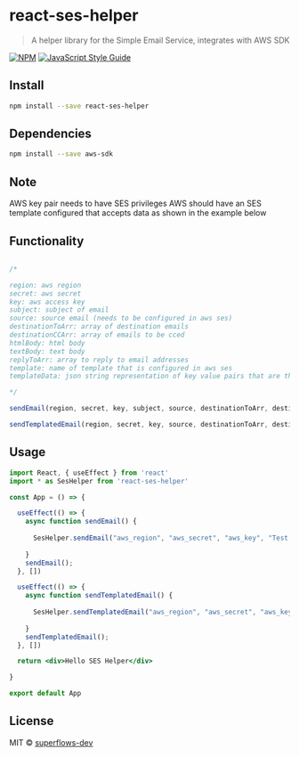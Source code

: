 # react-ses-helper

> A helper library for the Simple Email Service, integrates with AWS SDK

[![NPM](https://img.shields.io/npm/v/react-ses-helper.svg)](https://www.npmjs.com/package/react-ses-helper) [![JavaScript Style Guide](https://img.shields.io/badge/code_style-standard-brightgreen.svg)](https://standardjs.com)

## Install

```bash
npm install --save react-ses-helper
```

## Dependencies

```bash
npm install --save aws-sdk
```

## Note

AWS key pair needs to have SES privileges
AWS should have an SES template configured that accepts data as shown in the example below  
    
## Functionality

```jsx

/*

region: aws region
secret: aws secret
key: aws access key
subject: subject of email
source: source email (needs to be configured in aws ses)
destinationToArr: array of destination emails
destinationCCArr: array of emails to be cced
htmlBody: html body
textBody: text body
replyToArr: array to reply to email addresses
template: name of template that is configured in aws ses
templateData: json string representation of key value pairs that are the template data

*/

sendEmail(region, secret, key, subject, source, destinationToArr, destinationCCArr, htmlBody, textBody, replyToArr) {}

sendTemplatedEmail(region, secret, key, source, destinationToArr, destinationCCArr, templateName, templateData, replyToArr) {}

```

## Usage

```jsx
import React, { useEffect } from 'react'
import * as SesHelper from 'react-ses-helper'

const App = () => {

  useEffect(() => {
    async function sendEmail() {
      
      SesHelper.sendEmail("aws_region", "aws_secret", "aws_key", "Test Subject", "supe*******@**ail.com", ["hrus*******@**ail.com"], [], "HTML Body", "Text Body", [])
  
    }
    sendEmail();
  }, [])

  useEffect(() => {
    async function sendTemplatedEmail() {
      
      SesHelper.sendTemplatedEmail("aws_region", "aws_secret", "aws_key", "su******@***il.com", ["hr*******ndale@**ail.com"], [], "TemplateOtp1", "{\"project\": \"superflows\", \"name\": \"Hrushikesh\", \"otp\": \"1313\"}", [])
  
    }
    sendTemplatedEmail();
  }, [])

  return <div>Hello SES Helper</div>

}

export default App

```

## License

MIT © [superflows-dev](https://github.com/superflows-dev)
